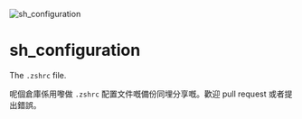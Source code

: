![sh_configuration](https://socialify.git.ci/CongJyu/sh_configuration/image?description=1&font=Bitter&forks=1&issues=1&language=1&name=1&owner=1&pattern=Floating%20Cogs&pulls=1&stargazers=1&theme=Light)

# sh_configuration

The `.zshrc` file.

呢個倉庫係用嚟做 `.zshrc` 配置文件嘅備份同埋分享嘅。歡迎 pull request 或者提出錯誤。
